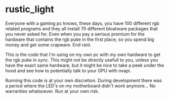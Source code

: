 # rustic_light
Everyone with a gaming pc knows, these days, you have 100 different rgb related programs and they all install 70 different bloatware packages that you never asked for. Even when you pay a serious premium for the hardware that contains the rgb puke in the first place, so you spend big money and get some crapware. End rant.

This is the code that I'm using on my own pc with my own hardware to get the rgb puke in sync. This might not be directly usefull to you, unless you have the exact same hardware, but it might be nice to take a peek under the hood and see how to potentially talk to your GPU with nvapi.

Running this code is at your own discretion. During development there was a period where the LED's on my motherboard didn't work anymore... No warranties whatsoever. Run at your own risk.
